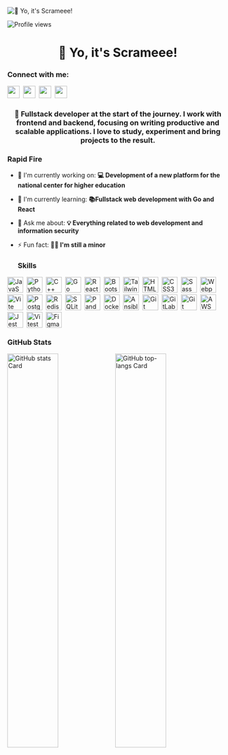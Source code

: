 ![👋 Yo, it's   Scrameee!](https://sun9-62.userapi.com/impg/4ImhjtiaswbDj8tY3zYZIJt-JVJYLE4l9BVK3A/1pi6-_iyBus.jpg?size=732x234&quality=95&sign=d89042a5fdbd741a5c409d3fa94b167c&c_uniq_tag=cyTeNRhXXa1BOnx6uX-2Xp7WwpDExbuCpPclzYJML5I&type=album)

![Profile views](https://komarev.com/ghpvc/?username=ItsXomyak&label=Profile%20views&color=0e75b6&style=flat)

<div id="toc">
  <ul align="center" style="list-style: none">
    <summary>
      <h1>
        👋 Yo, it's   Scrameee!
      </h1>
    </summary>
  </ul>
</div>

**<h3 align="left">Connect with me:</h3>**

<p align="left"><a href="https://codepen.io/scrameee" target="_blank"><img src="https://img.shields.io/badge/Codepen-000000?style=flat-square&logo=codepen&logoColor=white" height="28" style="margin-right: 4px"></a> <a href="https://github.com/ItsXomyak" target="_blank"><img src="https://img.shields.io/badge/GitHub-100000?style=flat-square&logo=github&logoColor=white" height="28" style="margin-right: 4px"></a> <a href="romanov.m324@gmail.com" target="_blank"><img src="https://img.shields.io/badge/Gmail-D14836?style=flat-square&logo=gmail&logoColor=white" height="28" style="margin-right: 4px"></a> <a href="https://bitbucket.org/scrameee" target="_blank"><img src="https://img.shields.io/badge/Bitbucket-0747a6?style=flat-square&logo=bitbucket&logoColor=white" height="28" style="margin-right: 4px"></a></p>

**<h3 align="center">🌱 Fullstack developer at the start of the journey. I work with frontend and backend, focusing on writing productive and scalable applications. I love to study, experiment and bring projects to the result.</h3>**

**<h3 align="left">Rapid Fire</h3>**

- 💼 I'm currently working on: **💻 Development of a new platform for the national center for higher education**
- 🌱 I'm currently learning: **📚Fullstack web development with Go and React**
- 💬 Ask me about: **💡 Everything related to web development and information security**
- ⚡ Fun fact: **😶‍🌫️ I'm still a minor**

  **<h3 align="left">Skills</h3>**

<div style="display: flex; flex-wrap: wrap; gap: 4px; justify-content: left;"><img src="https://cdn.jsdelivr.net/gh/devicons/devicon/icons/javascript/javascript-plain.svg" height="36" alt="JavaScript" style="margin-right: 4px"> <img src="https://cdn.jsdelivr.net/gh/devicons/devicon/icons/python/python-plain.svg" height="36" alt="Python" style="margin-right: 4px"> <img src="https://cdn.jsdelivr.net/gh/devicons/devicon/icons/cplusplus/cplusplus-original.svg" height="36" alt="C++" style="margin-right: 4px"> <img src="https://cdn.jsdelivr.net/gh/devicons/devicon@latest/icons/go/go-original-wordmark.svg" height="36" alt="Go" style="margin-right: 4px"> <img src="https://cdn.jsdelivr.net/gh/devicons/devicon/icons/react/react-original.svg" height="36" alt="React" style="margin-right: 4px"> <img src="https://cdn.jsdelivr.net/gh/devicons/devicon/icons/bootstrap/bootstrap-original.svg" height="36" alt="Bootstrap" style="margin-right: 4px"> <img src="https://cdn.jsdelivr.net/gh/devicons/devicon@latest/icons/tailwindcss/tailwindcss-original.svg" height="36" alt="Tailwind CSS" style="margin-right: 4px"> <img src="https://cdn.jsdelivr.net/gh/devicons/devicon@latest/icons/html5/html5-original-wordmark.svg" height="36" alt="HTML5" style="margin-right: 4px"> <img src="https://cdn.jsdelivr.net/gh/devicons/devicon@latest/icons/css3/css3-original-wordmark.svg" height="36" alt="CSS3" style="margin-right: 4px"> <img src="https://cdn.jsdelivr.net/gh/devicons/devicon/icons/sass/sass-original.svg" height="36" alt="Sass" style="margin-right: 4px"> <img src="https://cdn.jsdelivr.net/gh/devicons/devicon/icons/webpack/webpack-original.svg" height="36" alt="Webpack" style="margin-right: 4px"> <img src="https://cdn.jsdelivr.net/gh/devicons/devicon@latest/icons/vitejs/vitejs-original.svg" height="36" alt="Vite" style="margin-right: 4px"> <img src="https://cdn.jsdelivr.net/gh/devicons/devicon/icons/postgresql/postgresql-original.svg" height="36" alt="PostgreSQL" style="margin-right: 4px"> <img src="https://cdn.jsdelivr.net/gh/devicons/devicon/icons/redis/redis-original.svg" height="36" alt="Redis" style="margin-right: 4px"> <img src="https://cdn.jsdelivr.net/gh/devicons/devicon/icons/sqlite/sqlite-original.svg" height="36" alt="SQLite" style="margin-right: 4px"> <img src="https://cdn.jsdelivr.net/gh/devicons/devicon/icons/pandas/pandas-original-wordmark.svg" height="36" alt="Pandas" style="margin-right: 4px"> <img src="https://cdn.jsdelivr.net/gh/devicons/devicon@latest/icons/docker/docker-original-wordmark.svg" height="36" alt="Docker" style="margin-right: 4px"> <img src="https://cdn.jsdelivr.net/gh/devicons/devicon@latest/icons/ansible/ansible-original-wordmark.svg" height="36" alt="Ansible" style="margin-right: 4px"> <img src="https://cdn.jsdelivr.net/gh/devicons/devicon@latest/icons/git/git-original-wordmark.svg" height="36" alt="Git" style="margin-right: 4px"> <img src="https://cdn.jsdelivr.net/gh/devicons/devicon@latest/icons/gitlab/gitlab-original-wordmark.svg" height="36" alt="GitLab" style="margin-right: 4px"> <img src="https://cdn.jsdelivr.net/gh/devicons/devicon/icons/git/git-original.svg" height="36" alt="Git" style="margin-right: 4px"> <img src="https://cdn.jsdelivr.net/gh/devicons/devicon@latest/icons/amazonwebservices/amazonwebservices-original-wordmark.svg" height="36" alt="AWS" style="margin-right: 4px"> <img src="https://cdn.jsdelivr.net/gh/devicons/devicon/icons/jest/jest-plain.svg" height="36" alt="Jest" style="margin-right: 4px"> <img src="https://cdn.jsdelivr.net/gh/devicons/devicon@latest/icons/vitest/vitest-original.svg" height="36" alt="Vitest" style="margin-right: 4px"> <img src="https://cdn.jsdelivr.net/gh/devicons/devicon@latest/icons/figma/figma-original.svg" height="36" alt="Figma" style="margin-right: 4px"></div>

**<h3 align="left">GitHub Stats</h3>**

<p align="left">
  <img width="48%" src="https://github-readme-stats.vercel.app/api?username=ItsXomyak&theme=react&hide_title=false&hide_rank=false&show_icons=false&include_all_commits=false&count_private=true&line_height=23" alt="GitHub stats Card" />
  <img width="48%" src="https://github-readme-stats.vercel.app/api/top-langs?username=ItsXomyak&theme=react&hide_title=false&layout=compact&langs_count=6&hide_progress=false&card_width=400" alt="GitHub top-langs Card" />
</p>
